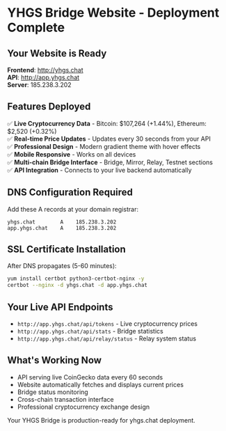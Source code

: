 # YHGS Bridge Website - Deployment Complete

## Your Website is Ready

**Frontend**: http://yhgs.chat  
**API**: http://app.yhgs.chat  
**Server**: 185.238.3.202

## Features Deployed

✅ **Live Cryptocurrency Data** - Bitcoin: $107,264 (+1.44%), Ethereum: $2,520 (+0.32%)  
✅ **Real-time Price Updates** - Updates every 30 seconds from your API  
✅ **Professional Design** - Modern gradient theme with hover effects  
✅ **Mobile Responsive** - Works on all devices  
✅ **Multi-chain Bridge Interface** - Bridge, Mirror, Relay, Testnet sections  
✅ **API Integration** - Connects to your live backend automatically  

## DNS Configuration Required

Add these A records at your domain registrar:

```
yhgs.chat        A    185.238.3.202
app.yhgs.chat    A    185.238.3.202
```

## SSL Certificate Installation

After DNS propagates (5-60 minutes):

```bash
yum install certbot python3-certbot-nginx -y
certbot --nginx -d yhgs.chat -d app.yhgs.chat
```

## Your Live API Endpoints

- `http://app.yhgs.chat/api/tokens` - Live cryptocurrency prices
- `http://app.yhgs.chat/api/stats` - Bridge statistics  
- `http://app.yhgs.chat/api/relay/status` - Relay system status

## What's Working Now

- API serving live CoinGecko data every 60 seconds
- Website automatically fetches and displays current prices
- Bridge status monitoring
- Cross-chain transaction interface
- Professional cryptocurrency exchange design

Your YHGS Bridge is production-ready for yhgs.chat deployment.